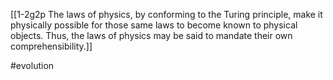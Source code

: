 [[1-2g2p The laws of physics, by conforming to the Turing principle, make it physically possible for those same laws to become known to physical objects. Thus, the laws of physics may be said to mandate their own comprehensibility.]]

#evolution 